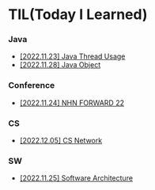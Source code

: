 # TIL(Today I Learned)

### Java
- [[2022.11.23] Java Thread Usage](https://github.com/juoklee/juoklee-til/blob/main/Java/java_thread_usage.md)
- [[2022.11.28] Java Object](https://github.com/juoklee/juoklee-til/blob/main/Java/java_object.md)

### Conference
- [[2022.11.24] NHN FORWARD 22](https://github.com/juoklee/juoklee-til/blob/main/Conference/NHN_FORWARD_22.md)


### CS
- [[2022.12.05] CS Network](https://github.com/juoklee/juoklee-til/blob/main/CS/Network_01.md)



### SW
- [[2022.11.25] Software Architecture](https://github.com/juoklee/juoklee-til/blob/main/SW/Software_Architecture.md)

